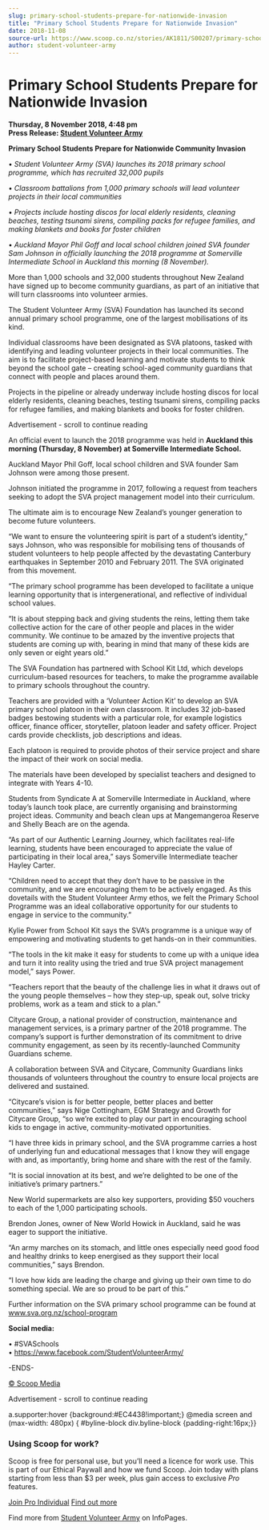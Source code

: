 ```yaml
---
slug: primary-school-students-prepare-for-nationwide-invasion
title: "Primary School Students Prepare for Nationwide Invasion"
date: 2018-11-08
source-url: https://www.scoop.co.nz/stories/AK1811/S00207/primary-school-students-prepare-for-nationwide-invasion.htm
author: student-volunteer-army
---
```

Primary School Students Prepare for Nationwide Invasion
=======================================================

**Thursday, 8 November 2018, 4:48 pm**  
**Press Release: [Student Volunteer Army](https://info.scoop.co.nz/Student_Volunteer_Army)**

**Primary School Students Prepare for Nationwide Community Invasion**  
  
• _Student Volunteer Army (SVA) launches its 2018 primary school programme, which has recruited 32,000 pupils_  
  
• _Classroom battalions from 1,000 primary schools will lead volunteer projects in their local communities_  
  
• _Projects include hosting discos for local elderly residents, cleaning beaches, testing tsunami sirens, compiling packs for refugee families, and making blankets and books for foster children_  
  
• _Auckland Mayor Phil Goff and local school children joined SVA founder Sam Johnson in officially launching the 2018 programme at Somerville Intermediate School in Auckland this morning (8 November)._

  
More than 1,000 schools and 32,000 students throughout New Zealand have signed up to become community guardians, as part of an initiative that will turn classrooms into volunteer armies.

The Student Volunteer Army (SVA) Foundation has launched its second annual primary school programme, one of the largest mobilisations of its kind.

Individual classrooms have been designated as SVA platoons, tasked with identifying and leading volunteer projects in their local communities. The aim is to facilitate project-based learning and motivate students to think beyond the school gate – creating school-aged community guardians that connect with people and places around them.

Projects in the pipeline or already underway include hosting discos for local elderly residents, cleaning beaches, testing tsunami sirens, compiling packs for refugee families, and making blankets and books for foster children.

Advertisement - scroll to continue reading





An official event to launch the 2018 programme was held in **Auckland this morning (Thursday, 8 November) at Somerville Intermediate School.**

Auckland Mayor Phil Goff, local school children and SVA founder Sam Johnson were among those present.

Johnson initiated the programme in 2017, following a request from teachers seeking to adopt the SVA project management model into their curriculum.

The ultimate aim is to encourage New Zealand’s younger generation to become future volunteers.

“We want to ensure the volunteering spirit is part of a student’s identity,” says Johnson, who was responsible for mobilising tens of thousands of student volunteers to help people affected by the devastating Canterbury earthquakes in September 2010 and February 2011. The SVA originated from this movement.

“The primary school programme has been developed to facilitate a unique learning opportunity that is intergenerational, and reflective of individual school values.

“It is about stepping back and giving students the reins, letting them take collective action for the care of other people and places in the wider community. We continue to be amazed by the inventive projects that students are coming up with, bearing in mind that many of these kids are only seven or eight years old.”

The SVA Foundation has partnered with School Kit Ltd, which develops curriculum-based resources for teachers, to make the programme available to primary schools throughout the country.

Teachers are provided with a ‘Volunteer Action Kit’ to develop an SVA primary school platoon in their own classroom. It includes 32 job-based badges bestowing students with a particular role, for example logistics officer, finance officer, storyteller, platoon leader and safety officer. Project cards provide checklists, job descriptions and ideas.

Each platoon is required to provide photos of their service project and share the impact of their work on social media.

The materials have been developed by specialist teachers and designed to integrate with Years 4-10.

Students from Syndicate A at Somerville Intermediate in Auckland, where today’s launch took place, are currently organising and brainstorming project ideas. Community and beach clean ups at Mangemangeroa Reserve and Shelly Beach are on the agenda.

“As part of our Authentic Learning Journey, which facilitates real-life learning, students have been encouraged to appreciate the value of participating in their local area,” says Somerville Intermediate teacher Hayley Carter.

“Children need to accept that they don’t have to be passive in the community, and we are encouraging them to be actively engaged. As this dovetails with the Student Volunteer Army ethos, we felt the Primary School Programme was an ideal collaborative opportunity for our students to engage in service to the community.”

Kylie Power from School Kit says the SVA’s programme is a unique way of empowering and motivating students to get hands-on in their communities.

“The tools in the kit make it easy for students to come up with a unique idea and turn it into reality using the tried and true SVA project management model,” says Power.

“Teachers report that the beauty of the challenge lies in what it draws out of the young people themselves – how they step-up, speak out, solve tricky problems, work as a team and stick to a plan.”

Citycare Group, a national provider of construction, maintenance and management services, is a primary partner of the 2018 programme. The company’s support is further demonstration of its commitment to drive community engagement, as seen by its recently-launched Community Guardians scheme.

A collaboration between SVA and Citycare, Community Guardians links thousands of volunteers throughout the country to ensure local projects are delivered and sustained.

“Citycare’s vision is for better people, better places and better communities,” says Nige Cottingham, EGM Strategy and Growth for Citycare Group, “so we’re excited to play our part in encouraging school kids to engage in active, community-motivated opportunities.

“I have three kids in primary school, and the SVA programme carries a host of underlying fun and educational messages that I know they will engage with and, as importantly, bring home and share with the rest of the family.

“It is social innovation at its best, and we’re delighted to be one of the initiative’s primary partners.”

New World supermarkets are also key supporters, providing $50 vouchers to each of the 1,000 participating schools.

Brendon Jones, owner of New World Howick in Auckland, said he was eager to support the initiative.

“An army marches on its stomach, and little ones especially need good food and healthy drinks to keep energised as they support their local communities,” says Brendon.

“I love how kids are leading the charge and giving up their own time to do something special. We are so proud to be part of this.”

Further information on the SVA primary school programme can be found at www.sva.org.nz/school-program

  
**Social media:**

• #SVASchools  
• https://www.facebook.com/StudentVolunteerArmy/

  
\-ENDS-  

[© Scoop Media](http://www.scoop.co.nz/about/terms.html)  

Advertisement - scroll to continue reading



a.supporter:hover {background:#EC4438!important;} @media screen and (max-width: 480px) { #byline-block div.byline-block {padding-right:16px;}}

### Using Scoop for work?

Scoop is free for personal use, but you’ll need a licence for work use. This is part of our Ethical Paywall and how we fund Scoop. Join today with plans starting from less than $3 per week, plus gain access to exclusive _Pro_ features.  
  
[Join Pro Individual](https://pro.scoop.co.nz/Individual/?from=ProIn24) [Find out more](https://pro.scoop.co.nz/using-scoop-for-work/?from=ProIn24)

Find more from [Student Volunteer Army](https://info.scoop.co.nz/Student_Volunteer_Army) on InfoPages.